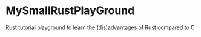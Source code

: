 # MySmallRustPlayGround
Rust tutorial playground to learn the (dis)advantages of Rust compared to C
